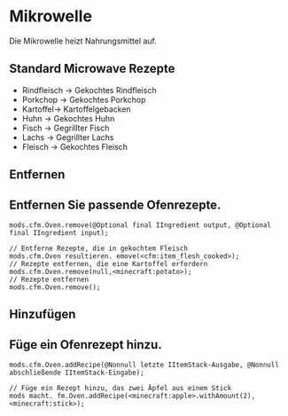 # Mikrowelle

Die Mikrowelle heizt Nahrungsmittel auf.

## Standard Microwave Rezepte

- Rindfleisch -> Gekochtes Rindfleisch
- Porkchop -> Gekochtes Porkchop
- Kartoffel-> Kartoffelgebacken
- Huhn -> Gekochtes Huhn
- Fisch -> Gegrillter Fisch
- Lachs -> Gegrillter Lachs
- Fleisch -> Gekochtes Fleisch

## Entfernen

## Entfernen Sie passende Ofenrezepte.

```zenscript
mods.cfm.Oven.remove(@Optional final IIngredient output, @Optional final IIngredient input);

// Entferne Rezepte, die in gekochtem Fleisch
mods.cfm.Oven resultieren. emove(<cfm:item_flesh_cooked>);
// Rezepte entfernen, die eine Kartoffel erfordern
mods.cfm.Oven.remove(null,<minecraft:potato>);
// Rezepte entfernen
mods.cfm.Oven.remove();
```

## Hinzufügen

## Füge ein Ofenrezept hinzu.

```zenscript
mods.cfm.Oven.addRecipe(@Nonnull letzte IItemStack-Ausgabe, @Nonnull abschließende IItemStack-Eingabe);

// Füge ein Rezept hinzu, das zwei Äpfel aus einem Stick
mods macht. fm.Oven.addRecipe(<minecraft:apple>.withAmount(2),<minecraft:stick>);
```